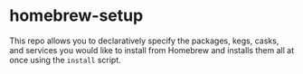 homebrew-setup
==============

This repo allows you to declaratively specify the packages, kegs, casks, and
services you would like to install from Homebrew and installs them all at once
using the ``install`` script.
